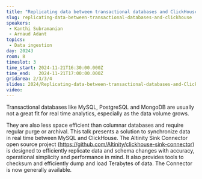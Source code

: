 ```yaml
---
title: "Replicating data between transactional databases and ClickHouse®"
slug: replicating-data-between-transactional-databases-and-clickhouse
speakers:
 - Kanthi Subramanian
 - Arnaud Adant
topics:
 - Data ingestion
day: 20243
room: B
timeslot: 3
time_start: 2024-11-21T16:30:00.000Z
time_end:   2024-11-21T17:00:00.000Z
gridarea: 2/3/3/4
slides: 2024/Replicating-data-between-transactional-databases-and-ClickHouse®.pdf
video: 
---
```


Transactional databases like MySQL, PostgreSQL and MongoDB are usually not a great fit for real time analytics, especially as the data volume grows.

They are also less space efficient than columnar databases and require regular purge or archival. This talk presents a solution to synchronize data in real time between MySQL and ClickHouse. The Altinity Sink Connector open source project (https://github.com/Altinity/clickhouse-sink-connector) is designed to efficiently replicate data and schema changes with accuracy, operational simplicity and performance in mind. It also provides tools to checksum and efficiently dump and load Terabytes of data. The Connector is now generally available.
